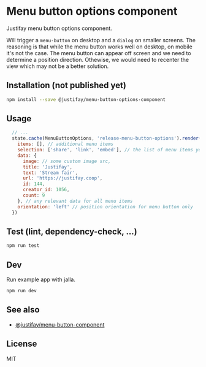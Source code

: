 # Menu button options component

Justifay menu button options component.

Will trigger a `menu-button` on desktop and a `dialog` on smaller screens. The reasoning is that while the menu button works well on desktop, on mobile it's not the case. The menu button can appear off screen and we need to determine a position direction. Othewise, we would need to recenter the view which may not be a better solution.

## Installation (not published yet)

```sh
npm install --save @justifay/menu-button-options-component
```

## Usage

```js
  // ...
  state.cache(MenuButtonOptions, 'release-menu-button-options').render({
    items: [], // additional menu items
    selection: ['share', 'link', 'embed'], // the list of menu items you want
    data: {
      image: // some custom image src,
      title: 'Justifay',
      text: 'Stream fair',
      url: 'https://justifay.coop',
      id: 144,
      creator_id: 1056,
      count: 9
    }, // any relevant data for all menu items
    orientation: 'left' // position orientation for menu button only
  })
```

## Test (lint, dependency-check, ...)

```sh
npm run test
```

## Dev

Run example app with jalla.

```sh
npm run dev
```

## See also

- [@justifay/menu-button-component](../packages/menu-button-component)

## License

MIT
